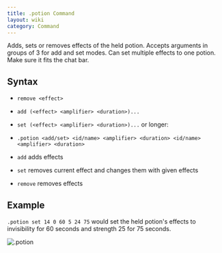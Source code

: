 ```yaml
---
title: .potion Command
layout: wiki
category: Command
---
```

Adds, sets or removes effects of the held potion. Accepts arguments in groups of 3 for add and set modes. Can set multiple effects to one potion. Make sure it fits the chat bar.

## Syntax

- `remove <effect>`
- `add (<effect> <amplifier> <duration>)...`
- `set (<effect> <amplifier> <duration>)...`
or longer:
- `.potion <add/set> <id/name> <amplifier> <duration> <id/name> <amplifier> <duration>`

- `add` adds effects
- `set` removes current effect and changes them with given effects
- `remove` removes effects

## Example
`.potion set 14 0 60 5 24 75` would set the held potion's effects to invisibility for 60 seconds and strength 25 for 75 seconds.

![.potion](https://cloud.githubusercontent.com/assets/11584045/8901300/74b61982-3450-11e5-9f3a-0a69402c380c.jpg)
